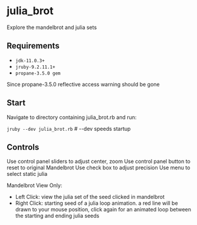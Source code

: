 # julia_brot

Explore the mandelbrot and julia sets

## Requirements

- `jdk-11.0.3+`
- `jruby-9.2.11.1+`
- `propane-3.5.0 gem`

Since propane-3.5.0 reflective access warning should be gone

## Start

Navigate to directory containing julia_brot.rb and run:

`jruby --dev julia_brot.rb` # --dev speeds startup

## Controls

Use control panel sliders to adjust center, zoom
Use control panel button to reset to original Mandelbrot
Use check box to adjust precision
Use menu to select static julia

Mandelbrot View Only:
- Left Click: view the julia set of the seed clicked in mandelbrot
- Right Click: starting seed of a julia loop animation. a red line will be drawn to your mouse position, click again for an animated loop between the starting and ending julia seeds
